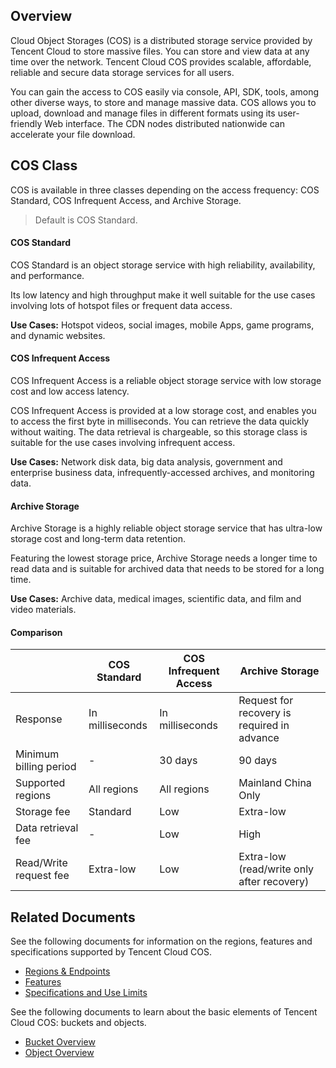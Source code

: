 ## Overview

Cloud Object Storages (COS) is a distributed storage service provided by Tencent Cloud to store massive files. You can store and view data at any time over the network. Tencent Cloud COS provides scalable, affordable, reliable and secure data storage services for all users.

You can gain the access to COS easily via console, API, SDK, tools, among other diverse ways, to store and manage massive data. COS allows you to upload, download and manage files in different formats using its user-friendly Web interface. The CDN nodes distributed nationwide can accelerate your file download.

## COS Class

COS is available in three classes depending on the access frequency: COS Standard, COS Infrequent Access, and Archive Storage.

>Default is COS Standard.

#### COS Standard


COS Standard is an object storage service with high reliability, availability, and performance.

Its low latency and high throughput make it well suitable for the use cases involving lots of hotspot files or frequent data access.

**Use Cases:** Hotspot videos, social images, mobile Apps, game programs, and dynamic websites.

#### COS Infrequent Access


COS Infrequent Access is a reliable object storage service with low storage cost and low access latency.

COS Infrequent Access is provided at a low storage cost, and enables you to access the first byte in milliseconds. You can retrieve the data quickly without waiting. The data retrieval is chargeable, so this storage class is suitable for the use cases involving infrequent access.

**Use Cases:** Network disk data, big data analysis, government and enterprise business data, infrequently-accessed archives, and monitoring data.

#### Archive Storage



Archive Storage is a highly reliable object storage service that has ultra-low storage cost and long-term data retention.

Featuring the lowest storage price, Archive Storage needs a longer time to read data and is suitable for archived data that needs to be stored for a long time.

**Use Cases:** Archive data, medical images, scientific data, and film and video materials.

#### Comparison

|              | COS Standard | COS Infrequent Access | Archive Storage |
| ------------ | -------- | -------- | ------------------- |
| Response| In milliseconds| In milliseconds| Request for recovery is required in advance|
| Minimum billing period | -        | 30 days |90 days|
| Supported regions |All regions |All regions| Mainland China Only|
| Storage fee |Standard |Low| Extra-low|
| Data retrieval fee | -        | Low | High |
| Read/Write request fee |Extra-low |Low| Extra-low (read/write only after recovery)|

## Related Documents
See the following documents for information on the regions, features and specifications supported by Tencent Cloud COS.
- [Regions & Endpoints](http://intl.cloud.tencent.com/document/product/436/6224)
- [Features](http://intl.cloud.tencent.com/document/product/436/8186)
- [Specifications and Use Limits](http://intl.cloud.tencent.com/document/product/436/14518)

See the following documents to learn about the basic elements of Tencent Cloud COS: buckets and objects.
- [Bucket Overview](http://intl.cloud.tencent.com/document/product/436/13312)
- [Object Overview](http://intl.cloud.tencent.com/document/product/436/13324)

